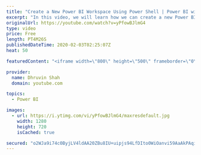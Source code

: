 ```yaml
---
title: "Create a New Power BI Workspace Using Power Shell | Power BI with PowerShell"
excerpt: "In this video, we will learn how we can create a new Power BI Workspace using PowerShell.  Power BI Powershell provides us the flexibility to create a new Workspace by running just one single command. Once we create the Power BI Workspace, we can also add a description of the Workspace using the Power"
originalUrl: https://youtube.com/watch?v=yPfowBJlmG4
type: video
price: Free
length: PT4M26S
publishedDateTime: 2020-02-03T02:25:07Z
heat: 50

featuredContent: "<iframe width=\"800\" height=\"500\" frameborder=\"0\" src=\"https://www.youtube.com/embed/yPfowBJlmG4\" allow=\"accelerometer; autoplay; encrypted-media; gyroscope; picture-in-picture\" allowfullscreen></iframe>"

provider:
  name: Dhruvin Shah
  domain: youtube.com

topics:
  - Power BI

images:
  - url: https://i.ytimg.com/vi/yPfowBJlmG4/maxresdefault.jpg
    width: 1280
    height: 720
    isCached: true

secured: "o2WJa9i74c0ByjLV4ldAA20ZBu8IU+uipjs94LfDIto0WiOanvi59AaAkPAqiSwqf76kI3J0TrNnRuoCz908yj1zKTIo+XittFpMNDl2pZoNN6nNpV6CPCJT/eNLmxk4MeXG3vkxykz/W7+crYEm8cRPt6WOSHgB33ho3VSDyzT5Nge7FVz9OiGoT/EYXnHSBd85rT+pqnWs1udTfU1wUr4BAKT7cDD4FMP9QPhV7//Z5xzd3/KI2BIz7PL0IWYkS6qtfsMBPa0lOCGi4Sg9+O/8c2wYcjm5RJkqfweLysZAX+V8gW0imV9mcugqatXbxG+oV2zQabE291a1EnbM/tqKBVHfzCMVqHyooZuL3NmUm8aJn6q8ZVroDKA8BJZck4/pFANJnSY4ixEa3VbkO84PCxDjO+JKXfVrqE3G2vc=;z1eeIdBXQWoB8hyHHckOQA=="
---
```


